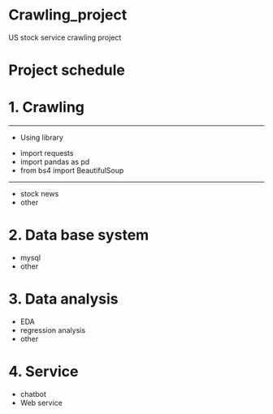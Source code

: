 # Crawling_project
US stock service crawling project

# Project schedule

# 1. Crawling
------------------------
* Using library

- import requests
- import pandas as pd
- from bs4 import BeautifulSoup
------------------------
  - stock news
  - other

# 2. Data base system
  - mysql
  - other

# 3. Data analysis
  - EDA
  - regression analysis
  - other

# 4. Service
  - chatbot
  - Web service
